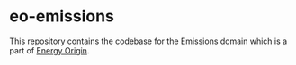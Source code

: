 # eo-emissions
This repository contains the codebase for the Emissions domain which is a part of [Energy Origin](https://github.com/Energinet-DataHub/energy-origin).
